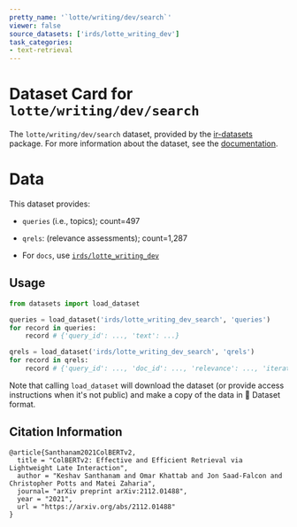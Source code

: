 ```yaml
---
pretty_name: '`lotte/writing/dev/search`'
viewer: false
source_datasets: ['irds/lotte_writing_dev']
task_categories:
- text-retrieval
---
```


# Dataset Card for `lotte/writing/dev/search`

The `lotte/writing/dev/search` dataset, provided by the [ir-datasets](https://ir-datasets.com/) package.
For more information about the dataset, see the [documentation](https://ir-datasets.com/lotte#lotte/writing/dev/search).

# Data

This dataset provides:
 - `queries` (i.e., topics); count=497
 - `qrels`: (relevance assessments); count=1,287

 - For `docs`, use [`irds/lotte_writing_dev`](https://huggingface.co/datasets/irds/lotte_writing_dev)

## Usage

```python
from datasets import load_dataset

queries = load_dataset('irds/lotte_writing_dev_search', 'queries')
for record in queries:
    record # {'query_id': ..., 'text': ...}

qrels = load_dataset('irds/lotte_writing_dev_search', 'qrels')
for record in qrels:
    record # {'query_id': ..., 'doc_id': ..., 'relevance': ..., 'iteration': ...}

```

Note that calling `load_dataset` will download the dataset (or provide access instructions when it's not public) and make a copy of the
data in 🤗 Dataset format.

## Citation Information

```
@article{Santhanam2021ColBERTv2,
  title = "ColBERTv2: Effective and Efficient Retrieval via Lightweight Late Interaction",
  author = "Keshav Santhanam and Omar Khattab and Jon Saad-Falcon and Christopher Potts and Matei Zaharia", 
  journal= "arXiv preprint arXiv:2112.01488",
  year = "2021",
  url = "https://arxiv.org/abs/2112.01488"
}
```
